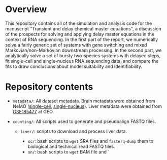 # Overview
This repository contains all of the simulation and analysis code for the manuscript "Transient and delay chemical master equations", a discussion of the prospects for solving and applying delay master equations in the context of RNA sequencing. In the first part of the report, we numerically solve a fairly generic set of systems with gene switching and mixed Markovian/non-Markovian downstream processing.  In the second part, we analytically solve a set of bursty two-species systems with delayed steps, fit single-cell and single-nucleus RNA sequencing data, and compare the fits to draw conclusions about model suitability and identifiability.

# Repository contents

* `metadata/`: All dataset metadata. Brain metadata were obtained from NeMO ([single-cell](https://data.nemoarchive.org/biccn/grant/u19_zeng/zeng/transcriptome/scell/10x_v3/mouse/processed/analysis/10X_cells_v3_AIBS/), [single-nucleus](https://data.nemoarchive.org/biccn/grant/u19_zeng/zeng/transcriptome/sncell/10x_v3/mouse/processed/analysis/10X_nuclei_v3_AIBS/)). Liver metadata were obtained from [GSE185477](https://www.ncbi.nlm.nih.gov/geo/query/acc.cgi?acc=GSE185477) at GEO.

* `counting/`: All scripts used to generate and pseudoalign FASTQ files.

  * `liver/`: scripts to download and process liver data.
  
    * `sc/`: bash scripts to `wget` SRA files and `fasterq-dump` them to biological and technical read FASTQ files.
    * `sn/`: bash scripts to `wget` BAM file and `
